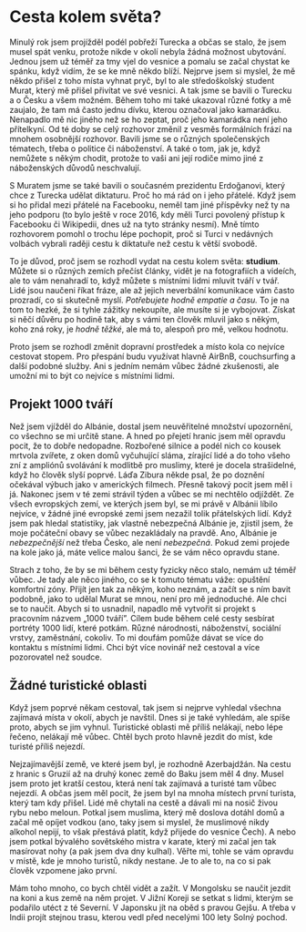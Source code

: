 # Cesta kolem světa?

Minulý rok jsem projížděl podél pobřeží Turecka a občas se stalo, že jsem musel spát venku, protože nikde v okolí nebyla žádná možnost ubytování. Jednou jsem už téměř za tmy vjel do vesnice a pomalu se začal chystat ke spánku, když vidím, že se ke mně někdo blíží. Nejprve jsem si myslel, že mě někdo přišel z toho místa vyhnat pryč, byl to ale středoškolský student Murat, který mě přišel přivítat ve své vesnici. A tak jsme se bavili o Turecku a o Česku a všem možném. Během toho mi také ukazoval různé fotky a mě zaujalo, že tam má často jednu dívku, kterou označoval jako kamarádku. Nenapadlo mě nic jiného než se ho zeptat, proč jeho kamarádka není jeho přítelkyní. Od té doby se celý rozhovor změnil z vesměs formálních frází na mnohem osobnější rozhovor. Bavili jsme se o různých společenských tématech, třeba o politice či náboženství. A také o tom, jak je, když nemůžete s někým chodit, protože to vaši ani její rodiče mimo jiné z náboženských důvodů neschvalují.

S Muratem jsme se také bavili o současném prezidentu Erdoğanovi, který chce z Turecka udělat diktaturu. Proč ho má rád on i jeho přátelé. Když jsem si ho přidal mezi přátelé na Facebooku, neměl tam jiné příspěvky než ty na jeho podporu \(to bylo ještě v roce 2016, kdy měli Turci povolený přístup k Facebooku či Wikipedii, dnes už na tyto stránky nesmí\). Mně tímto rozhovorem pomohl o trochu lépe pochopit, proč si Turci v nedávných volbách vybrali raději cestu k diktatuře než cestu k větší svobodě.

To je důvod, proč jsem se rozhodl vydat na cestu kolem světa: **studium**. Můžete si o různých zemích přečíst články, vidět je na fotografiích a videích, ale to vám nenahradí to, když můžete s místními lidmi mluvit tváří v tvář. Lidé jsou naučeni říkat fráze, ale až jejich neverbální komunikace vám často prozradí, co si skutečně myslí. _Potřebujete hodně empatie a času._ To je na tom to hezké, že si tyhle zážitky nekoupíte, ale musíte si je vybojovat. Získat si něčí důvěru po hodině tak, aby s vámi ten člověk mluvil jako s někým, koho zná roky, je _hodně těžké_, ale má to, alespoň pro mě, velkou hodnotu.

Proto jsem se rozhodl změnit dopravní prostředek a místo kola co nejvíce cestovat stopem. Pro přespání budu využívat hlavně AirBnB, couchsurfing a další podobné služby. Ani s jedním nemám vůbec žádné zkušenosti, ale umožní mi to být co nejvíce s místními lidmi.

## Projekt 1000 tváří

Než jsem vjížděl do Albánie, dostal jsem neuvěřitelné množství upozornění, co všechno se mi určitě stane. A hned po přejetí hranic jsem měl opravdu pocit, že to dobře nedopadne. Rozbořené silnice a podél nich co kousek mrtvola zvířete, z oken domů vyčuhující sláma, zírající lidé a do toho všeho zní z ampliónů svolávání k modlitbě pro muslimy, které je docela strašidelné, když ho člověk slyší poprvé. Láďa Zibura někde psal, že po doznění očekával výbuch jako v amerických filmech. Přesně takový pocit jsem měl i já. Nakonec jsem v té zemi strávil týden a vůbec se mi nechtělo odjíždět. Ze všech evropských zemí, ve kterých jsem byl, se mi právě v Albánii líbilo nejvíce, v žádné jiné evropské zemi jsem nezažil tolik přátelských lidí. Když jsem pak hledal statistiky, jak vlastně nebezpečná Albánie je, zjistil jsem, že moje počáteční obavy se vůbec nezakládaly na pravdě. Ano, Albánie je _nebezpečnější_ než třeba Česko, ale není _nebezpečná_. Pokud zemi projede na kole jako já, máte velice malou šanci, že se vám něco opravdu stane.

Strach z toho, že by se mi během cesty fyzicky něco stalo, nemám už téměř vůbec. Je tady ale něco jiného, co se k tomuto tématu váže: opuštění komfortní zóny. Přijít jen tak za někým, koho neznám, a začít se s ním bavit podobně, jako to udělal Murat se mnou, není pro mě jednoduché. Ale chci se to naučit. Abych si to usnadnil, napadlo mě vytvořit si projekt s pracovním názvem „1000 tváří”. Cílem bude během celé cesty sesbírat portréty 1000 lidí, které potkám. Různé národnosti, náboženství, sociální vrstvy, zaměstnání, cokoliv. To mi doufám pomůže dávat se více do kontaktu s místními lidmi. Chci být více novinář než cestoval a více pozorovatel než soudce.

## Žádné turistické oblasti

Když jsem poprvé někam cestoval, tak jsem si nejprve vyhledal všechna zajímavá místa v okolí, abych je navštil. Dnes si je také vyhledám, ale spíše proto, abych se jim vyhnul. Turistické oblasti mě příliš nelákají, nebo lépe řečeno, nelákají mě vůbec. Chtěl bych proto hlavně jezdit do míst, kde turisté příliš nejezdí.

Nejzajímavější země, ve které jsem byl, je rozhodně Azerbajdžán. Na cestu z hranic s Gruzií až na druhý konec země do Baku jsem měl 4 dny. Musel jsem proto jet kratší cestou, která není tak zajímavá a turisté tam vůbec nejezdí. A občas jsem měl pocit, že jsem byl na mnoha místech první turista, který tam kdy přišel. Lidé mě chytali na cestě a dávali mi na nosič živou rybu nebo meloun. Potkal jsem muslima, který mě doslova dotáhl domů a začal mě opíjet vodkou \(ano, taky jsem si myslel, že muslimové nikdy alkohol nepijí, to však přestává platit, když přijede do vesnice Čech\). A nebo jsem potkal bývalého sovětského mistra v karate, který mi začal jen tak masírovat nohy \(a pak jsem dva dny kulhal\). Věřte mi, tohle se vám opravdu v místě, kde je mnoho turistů, nikdy nestane. Je to ale to, na co si pak člověk vzpomene jako první.

Mám toho mnoho, co bych chtěl vidět a zažít. V Mongolsku se naučit jezdit na koni a kus země na něm projet. V Jižní Koreji se setkat s lidmi, kterým se podařilo utéct z té Severní. V Japonsku jít na oběd s pravou Gejšu. A třeba v Indii projít stejnou trasu, kterou vedl před necelými 100 lety Solný pochod. 


